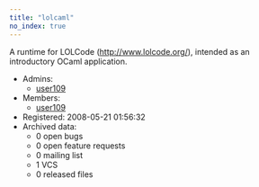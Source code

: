 ```yaml
---
title: "lolcaml"
no_index: true
---
```


A runtime for LOLCode (http://www.lolcode.org/), intended as an introductory OCaml application.


* Admins:
  * [user109](/users/user109)
* Members:
  * [user109](/users/user109)
* Registered: 2008-05-21 01:56:32
* Archived data:
  * 0 open bugs
  * 0 open feature requests
  * 0 mailing list
  * 1 VCS
  * 0 released files

